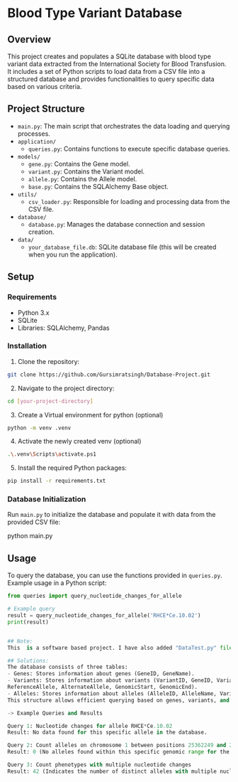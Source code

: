 # Blood Type Variant Database

## Overview

This project creates and populates a SQLite database with blood type variant data extracted from the International Society for Blood Transfusion. It includes a set of Python scripts to load data from a CSV file into a structured database and provides functionalities to query specific data based on various criteria.

## Project Structure

- `main.py`: The main script that orchestrates the data loading and querying processes.
- `application/`
  - `queries.py`: Contains functions to execute specific database queries.
- `models/`
  - `gene.py`: Contains the Gene model.
  - `variant.py`: Contains the Variant model.
  - `allele.py`: Contains the Allele model.
  - `base.py`: Contains the SQLAlchemy Base object.
- `utils/`
  - `csv_loader.py`: Responsible for loading and processing data from the CSV file.
- `database/`
  - `database.py`: Manages the database connection and session creation.
- `data/`
  - `your_database_file.db`: SQLite database file (this will be created when you run the application).

## Setup

### Requirements

- Python 3.x
- SQLite
- Libraries: SQLAlchemy, Pandas

### Installation

1. Clone the repository:
```bash
git clone https://github.com/Gursimratsingh/Database-Project.git
```
2. Navigate to the project directory:
```bash
cd [your-project-directory]
```
3. Create a Virtual environment for python (optional)
```bash
python -m venv .venv
```
4. Activate the newly created venv (optional)
```bash
.\.venv\Scripts\activate.ps1
```
5. Install the required Python packages:
```bash
pip install -r requirements.txt
```
### Database Initialization

Run `main.py` to initialize the database and populate it with data from the provided CSV file:

python main.py


## Usage

To query the database, you can use the functions provided in `queries.py`. Example usage in a Python script:

```python
from queries import query_nucleotide_changes_for_allele

# Example query
result = query_nucleotide_changes_for_allele('RHCE*Ce.10.02')
print(result)


## Note:
This  is a software based project. I have also added "DataTest.py" file for your reference that will run the database queries as per asked in the question. Let me know if you need help. 

## Solutions:
The database consists of three tables:
- Genes: Stores information about genes (GeneID, GeneName).
- Variants: Stores information about variants (VariantID, GeneID, VariantType, NucleotideChange,
ReferenceAllele, AlternateAllele, GenomicStart, GenomicEnd).
- Alleles: Stores information about alleles (AlleleID, AlleleName, VariantID).
This structure allows efficient querying based on genes, variants, and alleles.

-> Example Queries and Results

Query 1: Nucleotide changes for allele RHCE*Ce.10.02
Result: No data found for this specific allele in the database.

Query 2: Count alleles on chromosome 1 between positions 25362249 and 25430203
Result: 0 (No alleles found within this specific genomic range for the RHCE gene).

Query 3: Count phenotypes with multiple nucleotide changes
Result: 42 (Indicates the number of distinct alleles with multiple nucleotide changes).